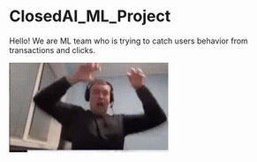 # ClosedAI_ML_Project

Hello! We are ML team who is trying to catch users behavior from transactions and clicks.

![alt text][logo]

[logo]: https://github.com/LoneWayfarer/ClosedAI_ML_project/blob/main/catchy.gif "Catching"
